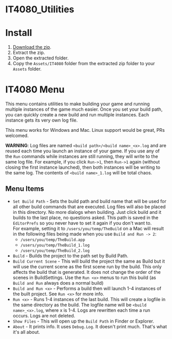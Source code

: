 # IT4080_Utilities

# Install
1.  [Download the zip](https://github.com/ProfButch/IT4080_Utilities/archive/refs/heads/main.zip).
1.  Extract the zip.
1.  Open the extracted folder.
1.  Copy the `Assets/IT4080` folder from the extracted zip folder to your `Assets` folder.

# IT4080 Menu
This menu contains utilities to make building your game and running multiple instances of the game much easier.  Once you set your build path, you can quickly create a new build and run multiple instances.  Each instance gets its very own log file.

This menu works for Windows and Mac.  Linux support would be great, PRs welcomed.

__WARNING__:  Log files are named `<build path>/<build name>_<x>.log` and are reused each time you launch an instance of your game.  If you use any of the `Run` commands while instances are still running, they will write to the same log file.  For example, if you click `Run->1`, then `Run->1` again (without closing the first instance launched), then both instances will be writing to the same log.  The contents of `<build name>_1.log` will be total chaos.

## Menu Items
* `Set Build Path` - Sets the build path and build name that will be used for all other build commands that are executed.  Log files will also be placed in this directory.  No more dialogs when building.  Just click build and it builds to the last place, no questions asked.  This path is saved in the `EditorPrefs` so you never have to set it again if you don't want to.<br/>For example, setting it to `/users/you/temp/TheBuild` on a Mac will result in the following files being made when you use `Build and Run -> 2`:
    * `/users/you/temp/TheBuild.app`
    * `/users/you/temp/TheBuild_1.log`
    * `/users/you/temp/TheBuild_2.log`
* `Build` - Builds the project to the path set by Build Path.
* `Build Current Scene` - This will build the project the same as Build but it will use the current scene as the first scene run by the build.  This only affects the build that is generated.  It does not change the order of the scenes in BuildSettings.  Use the `Run <x>` menus to run this build (as `Build and Run` always does a normal build)
* `Build and Run <x>` - Performs a build then will launch 1-4 instances of the built project.  See `Run <x>` for more info.
* `Run <x>` - Runs 1-4 instances of the last build.  This will create a logfile in the same directory as the build.  The logfile name will be `<build name>_<x>.log`, where x is 1-4.  Logs are rewritten each time a run occurs.  Logs are not deleted.
* `Show Files` - This will open up the `Build Path` in Finder or Explorer.
* `About` - It prints info.  It uses `Debug.Log`.  It doesn't print much.  That's what it's all about.
